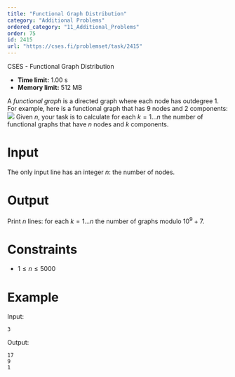 ```yaml
---
title: "Functional Graph Distribution"
category: "Additional Problems"
ordered_category: "11_Additional_Problems"
order: 75
id: 2415
url: "https://cses.fi/problemset/task/2415"
---
```


CSES - Functional Graph Distribution

  * **Time limit:** 1.00 s
  * **Memory limit:** 512 MB

A _functional graph_ is a directed graph where each node has outdegree $1$.
For example, here is a functional graph that has $9$ nodes and $2$ components:
![](/file/39a5e727e368197cdce7593736c5cfd1abf75b6439c0823e27c671ff10662377)
Given $n$, your task is to calculate for each $k=1 \dots n$ the number of
functional graphs that have $n$ nodes and $k$ components.

# Input

The only input line has an integer $n$: the number of nodes.

# Output

Print $n$ lines: for each $k=1 \dots n$ the number of graphs modulo $10^9+7$.

# Constraints

  * $1 \le n \le 5000$

# Example

Input:

    
    
    3
    

Output:

    
    
    17
    9
    1
    


